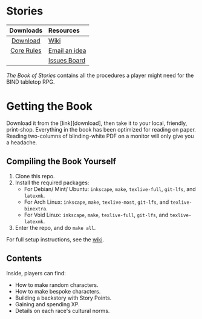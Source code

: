 # Stories

|        Downloads               |         Resources             |
|:------------------------------:|:------------------------------|
| [Download][stories]            | [Wiki][wiki]                  | 
| [Core Rules][core]             | [Email an idea][issues email] |
|                                | [Issues Board][board]         |

*The Book of Stories* contains all the procedures a player might need for the BIND tabletop RPG.

# Getting the Book

Download it from the [link][download], then take it to your local, friendly, print-shop.
Everything in the book has been optimized for reading on paper.
Reading two-columns of blinding-white PDF on a monitor will only give you a headache.

## Compiling the Book Yourself

1. Clone this repo.
1. Install the required packages:
    * For Debian/ Mint/ Ubuntu: `inkscape`, `make`, `texlive-full`, `git-lfs`, and `latexmk`.
    * For Arch Linux: `inkscape`, `make`, `texlive-most`, `git-lfs`, and `texlive-binextra`.
    * For Void Linux: `inkscape`, `make`, `texlive-full`, `git-lfs`, and `texlive-latexmk`.
1. Enter the repo, and do `make all`.

For full setup instructions, see the [wiki][compiling].

## Contents

Inside, players can find:

- How to make random characters.
- How to make bespoke characters.
- Building a backstory with Story Points.
- Gaining and spending XP.
- Details on each race's cultural norms.

[compiling]: https://gitlab.com/bindrpg/core/-/wikis/dev/Compiling
[issues email]: mailto:contact-project+bindrpg-stories-47773063-issue-@incoming.gitlab.com
[board]: https://gitlab.com/bindrpg/stories/-/issues
[wiki]: https://gitlab.com/bindrpg/core/-/wikis/home

[core]: https://gitlab.com/bindrpg/metabind/-/jobs/artifacts/master/raw/complete/Core_Rules.pdf?job=build
[stories]: https://gitlab.com/bindrpg/metabind/-/jobs/artifacts/master/raw/complete/Stories.pdf?job=build
[resources]: https://gitlab.com/bindrpg/config/-/jobs/artifacts/master/raw/resources.pdf?job=build
